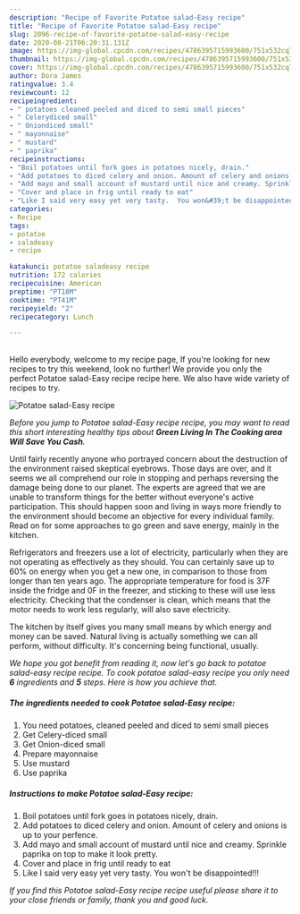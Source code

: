 ```yaml
---
description: "Recipe of Favorite Potatoe salad-Easy recipe"
title: "Recipe of Favorite Potatoe salad-Easy recipe"
slug: 2096-recipe-of-favorite-potatoe-salad-easy-recipe
date: 2020-08-21T06:20:31.131Z
image: https://img-global.cpcdn.com/recipes/4786395715993600/751x532cq70/potatoe-salad-easy-recipe-recipe-main-photo.jpg
thumbnail: https://img-global.cpcdn.com/recipes/4786395715993600/751x532cq70/potatoe-salad-easy-recipe-recipe-main-photo.jpg
cover: https://img-global.cpcdn.com/recipes/4786395715993600/751x532cq70/potatoe-salad-easy-recipe-recipe-main-photo.jpg
author: Dora James
ratingvalue: 3.4
reviewcount: 12
recipeingredient:
- " potatoes cleaned peeled and diced to semi small pieces"
- " Celerydiced small"
- " Oniondiced small"
- " mayonnaise"
- " mustard"
- " paprika"
recipeinstructions:
- "Boil potatoes until fork goes in potatoes nicely, drain."
- "Add potatoes to diced celery and onion. Amount of celery and onions is up to your perfence."
- "Add mayo and small account of mustard until nice and creamy. Sprinkle paprika on top to make it look pretty."
- "Cover and place in frig until ready to eat"
- "Like I said very easy yet very tasty.  You won&#39;t be disappointed!!!"
categories:
- Recipe
tags:
- potatoe
- saladeasy
- recipe

katakunci: potatoe saladeasy recipe 
nutrition: 172 calories
recipecuisine: American
preptime: "PT18M"
cooktime: "PT41M"
recipeyield: "2"
recipecategory: Lunch

---
```

<br>
Hello everybody, welcome to my recipe page, If you're looking for new recipes to try this weekend, look no further! We provide you only the perfect Potatoe salad-Easy recipe recipe here. We also have wide variety of recipes to try.
<br>


![Potatoe salad-Easy recipe](https://img-global.cpcdn.com/recipes/4786395715993600/751x532cq70/potatoe-salad-easy-recipe-recipe-main-photo.jpg)

<i>Before you jump to Potatoe salad-Easy recipe recipe, you may want to read this short interesting healthy tips about 
<strong>Green Living In The Cooking area Will Save You Cash</strong>.</i>
</br>

Until fairly recently anyone who portrayed concern about the destruction of the environment raised skeptical eyebrows. Those days are over, and it seems we all comprehend our role in stopping and perhaps reversing the damage being done to our planet. The experts are agreed that we are unable to transform things for the better without everyone's active participation. This should happen soon and living in ways more friendly to the environment should become an objective for every individual family. Read on for some approaches to go green and save energy, mainly in the kitchen.

Refrigerators and freezers use a lot of electricity, particularly when they are not operating as effectively as they should. You can certainly save up to 60% on energy when you get a new one, in comparison to those from longer than ten years ago. The appropriate temperature for food is 37F inside the fridge and 0F in the freezer, and sticking to these will use less electricity. Checking that the condenser is clean, which means that the motor needs to work less regularly, will also save electricity.

The kitchen by itself gives you many small means by which energy and money can be saved. Natural living is actually something we can all perform, without difficulty. It's concerning being functional, usually.


<i>We hope you got benefit from reading it, now let's go back to potatoe salad-easy recipe recipe. To cook potatoe salad-easy recipe you only need <strong>6</strong> ingredients and <strong>5</strong> steps. Here is how you achieve that.
</i>

##### The ingredients needed to cook Potatoe salad-Easy recipe:

1. You need  potatoes, cleaned peeled and diced to semi small pieces
1. Get  Celery-diced small
1. Get  Onion-diced small
1. Prepare  mayonnaise
1. Use  mustard
1. Use  paprika


##### Instructions to make Potatoe salad-Easy recipe:

1. Boil potatoes until fork goes in potatoes nicely, drain.
1. Add potatoes to diced celery and onion. Amount of celery and onions is up to your perfence.
1. Add mayo and small account of mustard until nice and creamy. Sprinkle paprika on top to make it look pretty.
1. Cover and place in frig until ready to eat
1. Like I said very easy yet very tasty.  You won&#39;t be disappointed!!!


<i>If you find this Potatoe salad-Easy recipe recipe useful please share it to your close friends or family, thank you and good luck.</i>
